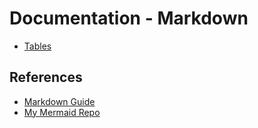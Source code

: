 # Documentation - Markdown

- [Tables](./tables.md)


## References

- [Markdown Guide](https://www.markdownguide.org/)
- [My Mermaid Repo](https://github.com/NelsonBN/doc-mermaid)
